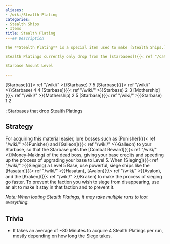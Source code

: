 ```yaml
---
aliases:
- /wiki/Stealth-Plating
categories:
- Stealth Ships
- Items
title: Stealth Plating
---## Description

The **Stealth Plating** is a special item used to make [Stealth Ships.]({{< ref "/categories/" >}}stealth-ships)

Stealth Platings currently only drop from the [starbases]({{< ref "/categories/" >}}starbases), [Starbase]({{< ref "/wiki/" >}}Starbase) and [Mothership]({{< ref "/wiki/" >}}Mothership).

Starbase Amount Level

---
```


[Starbase]({{< ref "/wiki/" >}}Starbase) 7 5 [Starbase]({{< ref "/wiki/" >}}Starbase) 4 4 [Starbase]({{< ref "/wiki/" >}}Starbase) 2 3 [Mothership]({{< ref "/wiki/" >}}Mothership) 2 5 [Starbase]({{< ref "/wiki/" >}}Starbase) 1 2

: Starbases that drop Stealth Platings

## Strategy

For acquiring this material easier, lure bosses such as [Punisher]({{< ref "/wiki/" >}}Punisher) and [Galleon]({{< ref "/wiki/" >}}Galleon) to your Starbase, so that the Starbase gets the [Combat Reward]({{< ref "/wiki/" >}}Money-Making) of the dead boss, giving your base credits and speeding up the process of upgrading your base to Level 5. When [Sieging]({{< ref "/wiki/" >}}Sieging) a Level 5 Base, use powerful, siege ships like the [Hasatan]({{< ref "/wiki/" >}}Hasatan), [Avalon]({{< ref "/wiki/" >}}Avalon), and the [Kraken]({{< ref "/wiki/" >}}Kraken) to make the process of sieging go faster. To prevent the faction you wish to siege from disappearing, use an alt to make it stay in that faction and to prevent it.

_Note: When looting Stealth Platings, it may take multiple runs to loot everything._

## Trivia

- It takes an average of ~80 Minutes to acquire 4 Stealth Platings per run, mostly depending on how long the Siege takes.
